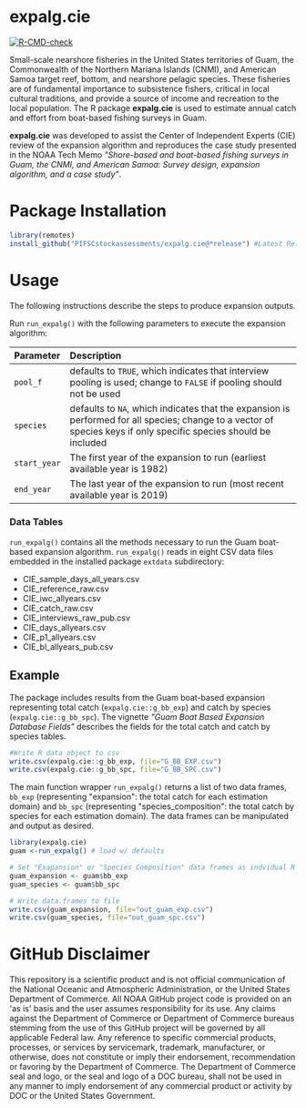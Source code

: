 # expalg.cie
 <!-- badges: start -->
  [![R-CMD-check](https://github.com/PIFSCstockassessments/expalg.cie/actions/workflows/check-release.yaml/badge.svg)](https://github.com/PIFSCstockassessments/expalg.cie/actions/workflows/check-release.yaml)
  <!-- badges: end -->

Small-scale nearshore fisheries in the United States territories of Guam, the Commonwealth of the Northern Mariana Islands (CNMI), and American Samoa target reef, bottom, and nearshore pelagic species. These fisheries are of fundamental importance to subsistence fishers, critical in local cultural traditions, and provide a source of income and recreation to the local population. The R package **expalg.cie** is used to estimate annual catch and effort from boat-based fishing surveys in Guam.

**expalg.cie** was developed to assist the Center of Independent Experts (CIE) review of the expansion algorithm and reproduces the case study presented in the NOAA Tech Memo _"Shore-based and boat-based fishing surveys in Guam, the CNMI, and American Samoa: Survey design, expansion algorithm, and a case study"_.

# Package Installation
```r
library(remotes)
install_github("PIFSCstockassessments/expalg.cie@*release") #Latest Release 
```

# Usage 

The following instructions describe the steps to produce expansion outputs.

Run `run_expalg()` with the following parameters to execute the expansion algorithm: 

|Parameter    | Description                      |
|:----- | :--------------------------------|
|`pool_f`     | defaults to `TRUE`, which indicates that interview pooling is used; change to `FALSE` if pooling should not be used |
|`species`    | defaults to `NA`, which indicates that the expansion is performed for all species; change to a vector of species keys if only specific species should be included   |
|`start_year` | The first year of the expansion to run (earliest available year is 1982)  |
|`end_year`   | The last year of the expansion to run (most recent available year is 2019)|

### Data Tables

`run_expalg()` contains all the methods necessary to run the Guam boat-based expansion algorithm. `run_expalg()` reads in eight CSV data files embedded in the installed package `extdata` subdirectory:

- CIE_sample_days_all_years.csv
- CIE_reference_raw.csv
- CIE_iwc_allyears.csv
- CIE_catch_raw.csv
- CIE_interviews_raw_pub.csv
- CIE_days_allyears.csv
- CIE_p1_allyears.csv
- CIE_bl_allyears_pub.csv


## Example 

The package includes results from the Guam boat-based expansion representing total catch (`expalg.cie::g_bb_exp`) and catch by species (`expalg.cie::g_bb_spc`). The vignette _"Guam Boat Based Expansion Database Fields"_ describes the fields for the total catch and catch by species tables.


```r
#Write R data object to csv
write.csv(expalg.cie::g_bb_exp, file="G_BB_EXP.csv")
write.csv(expalg.cie::g_bb_spc, file="G_BB_SPC.csv")
```

The main function wrapper `run_expalg()` returns a list of two data frames, `bb_exp` (representing "expansion": the total catch for each estimation domain) and `bb_spc` (representing "species_composition": the total catch by species for each estimation domain). The data frames can be manipulated and output as desired. 

```r
library(expalg.cie)
guam <-run_expalg() # load w/ defaults

# Set "Exapansion" or "Species Composition" data frames as indvidual R data.tables
guam_expansion <- guam$bb_exp
guam_species <- guam$bb_spc

# Write data.frames to file
write.csv(guam_expansion, file="out_guam_exp.csv")
write.csv(guam_species, file="out_guam_spc.csv")
```



# GitHub Disclaimer

This repository is a scientific product and is not official communication of the National Oceanic and Atmospheric Administration, or the United States Department of Commerce. All NOAA GitHub project code is provided on an 'as is' basis and the user assumes responsibility for its use. Any claims against the Department of Commerce or Department of Commerce bureaus stemming from the use of this GitHub project will be governed by all applicable Federal law. Any reference to specific commercial products, processes, or services by servicemark, trademark, manufacturer, or otherwise, does not constitute or imply their endorsement, recommendation or favoring by the Department of Commerce. The Department of Commerce seal and logo, or the seal and logo of a DOC bureau, shall not be used in any manner to imply endorsement of any commercial product or activity by DOC or the United States Government.
